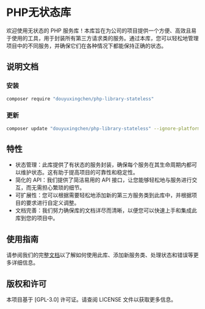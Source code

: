 # PHP无状态库
欢迎使用无状态的 PHP 服务库！本库旨在为公司的项目提供一个方便、高效且易于使用的工具，用于封装所有第三方请求类的服务。通过本库，您可以轻松地管理项目中的不同服务，并确保它们在各种情况下都能保持正确的状态。

## 说明文档

### 安装 
```bash
composer require "douyuxingchen/php-library-stateless"
```

### 更新
```bash
composer update "douyuxingchen/php-library-stateless" --ignore-platform-reqs
```

## 特性
- 状态管理：此库提供了有状态的服务封装，确保每个服务在其生命周期内都可以维护状态。这有助于提高项目的可靠性和稳定性。
- 简化的 API：我们提供了简洁易用的 API 接口，让您能够轻松地与服务进行交互，而无需担心繁琐的细节。
- 可扩展性：您可以根据需要轻松地添加新的第三方服务类到此库中，并根据项目的要求进行自定义调整。
- 文档完善：我们努力确保库的文档详尽而清晰，以便您可以快速上手和集成此库到您的项目中。

## 使用指南
请参阅我们的完整[文档](docs)以了解如何使用此库、添加新服务类、处理状态和错误等更多详细信息。

## 版权和许可
本项目基于 [GPL-3.0] 许可证。请查阅 LICENSE 文件以获取更多信息。